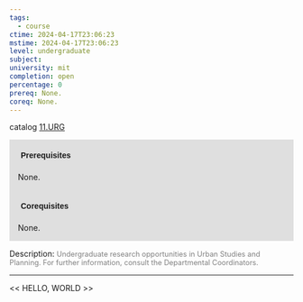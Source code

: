 ```yaml
---
tags:
  - course
ctime: 2024-04-17T23:06:23
mstime: 2024-04-17T23:06:23
level: undergraduate
subject: 
university: mit
completion: open
percentage: 0
prereq: None.
coreq: None.
---
```


catalog [11.URG](http://student.mit.edu/catalog/m11a.html#11.URG)

<span style="display: block; padding: 15px; background-color: rgb(100, 100, 100, 0.2);"><font id="m_prereq690_0" style="display: block; font-family: Arial, sans-serif; font-weight: bold; padding: 5px">Prerequisites</font><br><span id="prereq690_0">None.</span></span>
<span style="display: block; padding: 15px; background-color: rgb(100, 100, 100, 0.2);"><font id="m_coreq690_0" style="display: block; font-family: Arial, sans-serif; font-weight: bold; padding: 5px">Corequisites</font><br><span id="coreq690_0">None.</span></span>

<font style="">Description:</font>
<font style="color: grey; font-size: 0.8rem;">Undergraduate research opportunities in Urban Studies and Planning. For further information, consult the Departmental Coordinators.</font>



---

<< HELLO, WORLD >>
